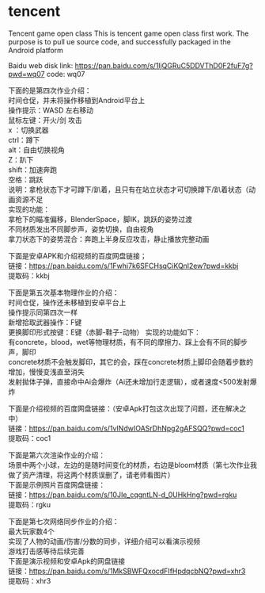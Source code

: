 # tencent
Tencent game open class
This is tencent game open class first work.
The purpose is to pull ue source code, and successfully packaged in the Android platform

Baidu web disk link: 
    https://pan.baidu.com/s/1ljQGRuC5DDVThD0F2fuF7g?pwd=wq07 
code:
    wq07 

下面的是第四次作业介绍：  
时间仓促，并未将操作移植到Android平台上  
操作提示：WASD 左右移动  
        鼠标左键：开火/剑 攻击  
        x ：切换武器  
        ctrl：蹲下  
        alt：自由切换视角  
        Z：趴下  
        shift：加速奔跑  
        空格：跳跃  
说明：拿枪状态下才可蹲下/趴着，且只有在站立状态才可切换蹲下/趴着状态（动画资源不足  
实现的功能：  
    拿枪下的瞄准偏移，BlenderSpace，脚IK，跳跃的姿势过渡  
    不同材质发出不同脚步声，姿势切换，自由视角  
    拿刀状态下的姿势混合：奔跑上半身反应攻击，静止播放完整动画  

下面是安卓APK和介绍视频的百度网盘链接；  
链接：https://pan.baidu.com/s/1Fwhi7k6SFCHsqCiKQnl2ew?pwd=kkbj   
提取码：kkbj   

下面是第五次基本物理作业的介绍：  
时间仓促，操作还未移植到安卓平台上  
操作提示同第四次一样  
新增拾取武器操作：F键  
更换脚印形式按键：E键（赤脚-鞋子-动物）
实现的功能如下：  
有concrete，blood，wet等物理材质，有不同的摩擦力、踩上会有不同的脚步声，脚印  
concrete材质不会触发脚印，其它的会，踩在concrete材质上脚印会随着步数的增加，慢慢变浅直至消失  
发射拋体子弹，直接命中Ai会爆炸（Ai还未增加行走逻辑），或者速度<500发射爆炸  

下面是介绍视频的百度网盘链接：（安卓Apk打包这次出现了问题，还在解决之中）   
链接：https://pan.baidu.com/s/1vINdwIOASrDhNpg2gAFSQQ?pwd=coc1   
提取码：coc1  

下面是第六次渲染作业的介绍：  
场景中两个小球，左边的是随时间变化的材质，右边是bloom材质（第七次作业我做了资产清理，将这两个材质误删了，请老师看图片）      
下面是示例照片百度网盘链接：    
链接：https://pan.baidu.com/s/10JIe_cqgntLN-d_0UHkHng?pwd=rgku   
提取码：rgku   

下面是第七次网络同步作业的介绍：  
最大玩家数4个  
实现了人物的动画/伤害/分数的同步，详细介绍可以看演示视频  
游戏打击感等待后续完善  
下面是演示视频和安卓Apk的网盘链接  
链接：https://pan.baidu.com/s/1MkSBWFQxocdFIfHpdqcbNQ?pwd=xhr3   
提取码：xhr3   